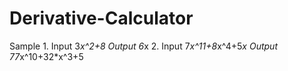 # Derivative-Calculator
Sample
1.
Input 3*x^2+8
Output 6*x
2.
Input 7*x^11+8*x^4+5*x
Output 77*x^10+32*x^3+5
